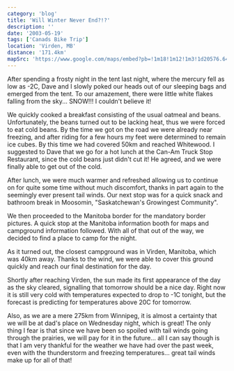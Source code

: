 ```yaml
---
category: 'blog'
title: 'Will Winter Never End?!?'
description: ''
date: '2003-05-19'
tags: ['Canads Bike Trip']
location: 'Virden, MB'
distance: '171.4km'
mapSrc: 'https://www.google.com/maps/embed?pb=!1m18!1m12!1m3!1d20576.64393303681!2d-100.95308956683898!3d49.85973263147241!2m3!1f0!2f0!3f0!3m2!1i1024!2i768!4f13.1!3m3!1m2!1s0x52e7361203b3f6fb%3A0x81ad0cd705d54216!2sVirden%2C%20MB%20R0M%202C0!5e0!3m2!1sen!2sca!4v1609172056660!5m2!1sen!2sca'
---
```

After spending a frosty night in the tent last night, where the mercury fell as low as -2C, Dave and I slowly poked our heads out of our sleeping bags and emerged from the tent. To our amazement, there were little white flakes falling from the sky... SNOW!!! I couldn't believe it!

We quickly cooked a breakfast consisting of the usual oatmeal and beans. Unfortunately, the beans turned out to be lacking heat, thus we were forced to eat cold beans. By the time we got on the road we were already near freezing, and after riding for a few hours my feet were determined to remain ice cubes. By this time we had covered 50km and reached Whitewood. I suggested to Dave that we go for a hot lunch at the Can-Am Truck Stop Restaurant, since the cold beans just didn't cut it! He agreed, and we were finally able to get out of the cold.

After lunch, we were much warmer and refreshed allowing us to continue on for quite some time without much discomfort, thanks in part again to the seemingly ever present tail winds. Our next stop was for a quick snack and bathroom break in Moosomin, "Saskatchewan's Growingest Community".

We then proceeded to the Manitoba border for the mandatory border pictures. A quick stop at the Manitoba information booth for maps and campground information followed. With all of that out of the way, we decided to find a place to camp for the night.

As it turned out, the closest campground was in Virden, Manitoba, which was 40km away. Thanks to the wind, we were able to cover this ground quickly and reach our final destination for the day.

Shortly after reaching Virden, the sun made its first appearance of the day as the sky cleared, signalling that tomorrow should be a nice day. Right now it is still very cold with temperatures expected to drop to -1C tonight, but the forecast is predicting for temperatures above 20C for tomorrow.

Also, as we are a mere 275km from Winnipeg, it is almost a certainty that we will be at dad's place on Wednesday night, which is great! The only thing I fear is that since we have been so spoiled with tail winds going through the prairies, we will pay for it in the future... all I can say though is that I am very thankful for the weather we have had over the past week, even with the thunderstorm and freezing temperatures... great tail winds make up for all of that!